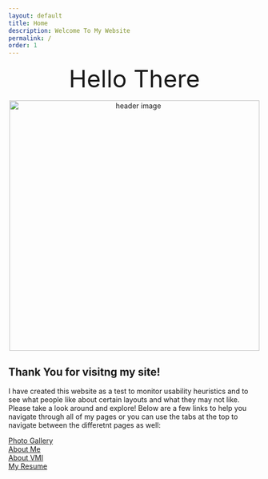```yaml
---
layout: default
title: Home
description: Welcome To My Website
permalink: /
order: 1
---
```


<p align="center">
  <font size = "22">Hello There</font>
  <br/>
</p>

<p align="center"><img src="https://i.pinimg.com/originals/bc/17/e3/bc17e333510e9457f18a0f383b1330e3.jpg" alt="header image" width="500px"></p>

## Thank You for visitng my site!

I have created this website as a test to monitor usability heuristics and to see what people like about certain layouts and what they may not like.  Please take a look around and explore!  Below are a few links to help you navigate through all of my pages or you can use the tabs at the top to navigate between the differetnt pages as well:


[Photo Gallery](https://thackerta19.github.io/tathacker19.github.io/photo%20gallery.html) <br>
[About Me](https://thackerta19.github.io/tathacker19.github.io/about/) <br>
[About VMI]() <br>
[My Resume]()

